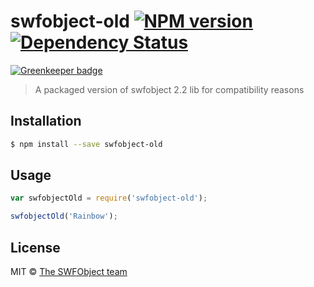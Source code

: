# swfobject-old [![NPM version][npm-image]][npm-url] [![Dependency Status][daviddm-image]][daviddm-url]

[![Greenkeeper badge](https://badges.greenkeeper.io/rand0me/node-swfobject-old.svg)](https://greenkeeper.io/)

> A packaged version of swfobject 2.2 lib for compatibility reasons

## Installation

```sh
$ npm install --save swfobject-old
```

## Usage

```js
var swfobjectOld = require('swfobject-old');

swfobjectOld('Rainbow');
```
## License

MIT © [The SWFObject team](https://rand0me.github.io)


[npm-image]: https://badge.fury.io/js/swfobject-old.svg
[npm-url]: https://npmjs.org/package/swfobject-old
[daviddm-image]: https://david-dm.org/rand0me/swfobject-old.svg?theme=shields.io
[daviddm-url]: https://david-dm.org/rand0me/swfobject-old
